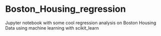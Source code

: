 # Boston_Housing_regression
Jupyter notebook with some cool regression analysis on Boston Housing Data using machine learning with scikit_learn
